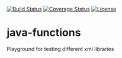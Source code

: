 [![Build Status](https://travis-ci.org/codejanovic/java-functions.svg?branch=develop)](https://travis-ci.org/codejanovic/java-functions)
[![Coverage Status](https://coveralls.io/repos/github/codejanovic/java-functions/badge.svg?branch=develop)](https://coveralls.io/github/codejanovic/java-functions?branch=develop)
[![License](https://img.shields.io/github/license/mashape/apistatus.svg?maxAge=2592000)]()

# java-functions
Playground for testing different xml libraries
